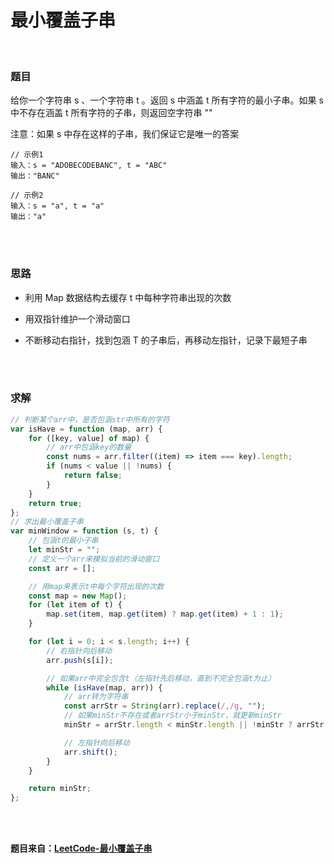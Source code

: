 # 最小覆盖子串

</br>

### 题目

给你一个字符串 s 、一个字符串 t 。返回 s 中涵盖 t 所有字符的最小子串。如果 s 中不存在涵盖 t 所有字符的子串，则返回空字符串 ""

注意：如果 s 中存在这样的子串，我们保证它是唯一的答案

```
// 示例1
输入：s = "ADOBECODEBANC", t = "ABC"
输出："BANC"

// 示例2
输入：s = "a", t = "a"
输出："a"
```

</br>
</br>

### 思路

-   利用 Map 数据结构去缓存 t 中每种字符串出现的次数

-   用双指针维护一个滑动窗口

-   不断移动右指针，找到包涵 T 的子串后，再移动左指针，记录下最短子串

</br>
</br>

### 求解

```javascript
// 判断某个arr中，是否包涵str中所有的字符
var isHave = function (map, arr) {
    for ([key, value] of map) {
        // arr中包涵key的数量
        const nums = arr.filter((item) => item === key).length;
        if (nums < value || !nums) {
            return false;
        }
    }
    return true;
};
// 求出最小覆盖子串
var minWindow = function (s, t) {
    // 包涵t的最小子串
    let minStr = "";
    // 定义一个arr来模拟当前的滑动窗口
    const arr = [];

    // 用map来表示t中每个字符出现的次数
    const map = new Map();
    for (let item of t) {
        map.set(item, map.get(item) ? map.get(item) + 1 : 1);
    }

    for (let i = 0; i < s.length; i++) {
        // 右指针向后移动
        arr.push(s[i]);

        // 如果arr中完全包含t（左指针先后移动，直到不完全包涵t为止）
        while (isHave(map, arr)) {
            // arr转为字符串
            const arrStr = String(arr).replace(/,/g, "");
            // 如果minStr不存在或者arrStr小于minStr，就更新minStr
            minStr = arrStr.length < minStr.length || !minStr ? arrStr : minStr;

            // 左指针向后移动
            arr.shift();
        }
    }

    return minStr;
};
```

</br>
</br>

**题目来自：[LeetCode-最小覆盖子串](https://leetcode-cn.com/problems/minimum-window-substring/)**
